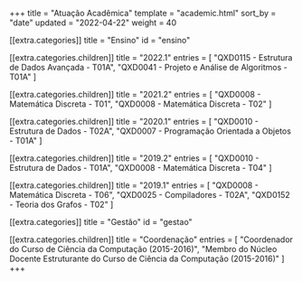 +++
title = "Atuação Acadêmica"
template = "academic.html"
sort_by = "date"
updated = "2022-04-22"
weight = 40

[[extra.categories]]
title = "Ensino"
id = "ensino"

  [[extra.categories.children]]
  title = "2022.1"
  entries = [
  "QXD0115 - Estrutura de Dados Avançada - T01A",
  "QXD0041 - Projeto e Análise de Algoritmos - T01A"
]

  [[extra.categories.children]]
  title = "2021.2"
  entries = [
  "QXD0008 - Matemática Discreta - T01",
  "QXD0008 - Matemática Discreta - T02"
]

  [[extra.categories.children]]
  title = "2020.1"
  entries = [
  "QXD0010 - Estrutura de Dados - T02A",
  "QXD0007 - Programação Orientada a Objetos - T01A"
]

  [[extra.categories.children]]
  title = "2019.2"
  entries = [
  "QXD0010 - Estrutura de Dados - T01A",
  "QXD0008 - Matemática Discreta - T04"
]

  [[extra.categories.children]]
  title = "2019.1"
  entries = [
  "QXD0008 - Matemática Discreta - T06",
  "QXD0025 - Compiladores - T02A",
  "QXD0152 - Teoria dos Grafos - T02"
]

[[extra.categories]]
title = "Gestão"
id = "gestao"

  [[extra.categories.children]]
  title = "Coordenação"
  entries = [
  "Coordenador do Curso de Ciência da Computação (2015-2016)",
  "Membro do Núcleo Docente Estruturante do Curso de Ciência da Computação (2015-2016)"
]
+++

